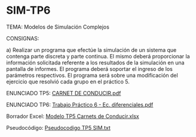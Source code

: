# SIM-TP6
TEMA: Modelos de Simulación Complejos

CONSIGNAS:

a) Realizar un programa que efectúe la simulación de un sistema que contenga parte discreta y
parte continua. El mismo deberá proporcionar la información solicitada referente a los resultados 
de la simulación en una pantalla de informes.
El programa deberá soportar el ingreso de los parámetros respectivos. El programa será sobre 
una modificación del ejercicio que resolvió cada grupo en el práctico 5.

ENUNCIADO TP5:
[CARNET DE CONDUCIR.pdf](https://github.com/valentinogiardino/SIM-TP6/files/8931863/CARNET.DE.CONDUCIR.pdf)

ENUNCIADO TP6: 
[Trabajo Práctico 6 - Ec. diferenciales.pdf](https://github.com/valentinogiardino/SIM-TP6/files/8931862/Trabajo.Practico.6.-.Ec.diferenciales.pdf)

Borrador Excel:
[Modelo TP5 Carnets de Conducir.xlsx](https://github.com/valentinogiardino/SIM-TP6/files/8931864/Modelo.TP5.Carnets.de.Conducir.xlsx)

Pseudocódigo:
[Pseudocodigo TP5 SIM.txt](https://github.com/valentinogiardino/SIM-TP6/files/8931866/Pseudocodigo.TP5.SIM.txt)

